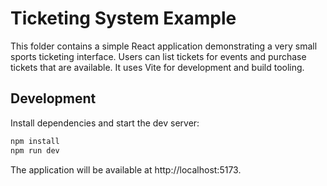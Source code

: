# Ticketing System Example

This folder contains a simple React application demonstrating a very small sports ticketing interface. Users can list tickets for events and purchase tickets that are available. It uses Vite for development and build tooling.

## Development

Install dependencies and start the dev server:

```bash
npm install
npm run dev
```

The application will be available at http://localhost:5173.

